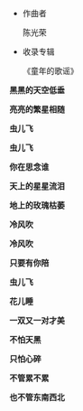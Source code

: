 - 作曲者

  陈光荣

- 收录专辑

  《童年的歌谣》

**黑黑的天空低垂**

**亮亮的繁星相随**

**虫儿飞**

**虫儿飞**

**你在思念谁**

**天上的星星流泪**

**地上的玫瑰枯萎**

**冷风吹**

**冷风吹**

**只要有你陪**

**虫儿飞**

**花儿睡**

**一双又一对才美**

**不怕天黑**

**只怕心碎**

**不管累不累**

**也不管东南西北**

